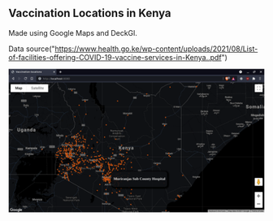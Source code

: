 ## Vaccination Locations in Kenya

Made using Google Maps and DeckGl.

Data source("https://www.health.go.ke/wp-content/uploads/2021/08/List-of-facilities-offering-COVID-19-vaccine-services-in-Kenya..pdf")

![image](./output.png)
